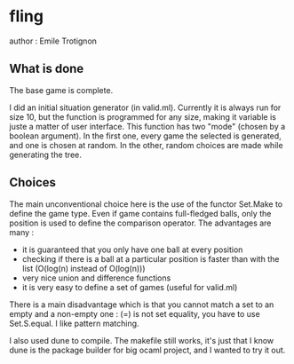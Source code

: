 # fling
author : Emile Trotignon

## What is done

The base game is complete.

I did an initial situation generator (in valid.ml).
Currently it is always run for size 10, but the function is programmed for any size, making it variable is juste a matter of user interface.
This function has two "mode" (chosen by a boolean argument). In the first one, every game the selected is generated, and one is chosen at random.
In the other, random choices are made while generating the tree.

## Choices

The main unconventional choice here is the use of the functor Set.Make to define the game type.
Even if game contains full-fledged balls, only the position is used to define the comparison operator.
The advantages are many :
- it is guaranteed that you only have one ball at every position
- checking if there is a ball at a particular position is faster than with the list (O(log(n) instead of O(log(n)))
- very nice union and difference functions
- it is very easy to define a set of games (useful for valid.ml)

There is a main disadvantage which is that you cannot match a set to an empty and a non-empty one :
(=) is not set equality, you have to use Set.S.equal. I like pattern matching.

I also used dune to compile. The makefile still works, it's just that I know dune is the package builder for big ocaml project, and I wanted to try it out.


